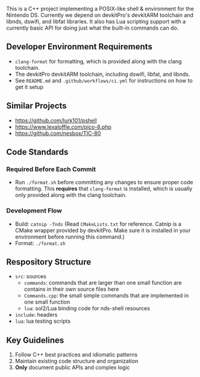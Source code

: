 This is a C++ project implementing a POSIX-like shell & environment for the Nintendo DS. Currently we depend on devkitPro's devkitARM toolchain and libnds, dswifi, and libfat libraries. It also has Lua scripting support with a currently basic API for doing just what the built-in commands can do.

## Developer Environment Requirements
- `clang-format` for formatting, which is provided along with the clang toolchain.
- The devkitPro devkitARM toolchain, including dswifi, libfat, and libnds.
- See `README.md` and `.github/workflows/ci.yml` for instructions on how to get it setup

## Similar Projects
- https://github.com/lurk101/pshell
- https://www.lexaloffle.com/pico-8.php
- https://github.com/nesbox/TIC-80

## Code Standards

### Required Before Each Commit
- Run `./format.sh` before committing any changes to ensure proper code formatting. This **requires** that `clang-format` is installed, which is usually only provided along with the clang toolchain.

### Development Flow
- Build: `catnip -Tnds` (Read `CMakeLists.txt` for reference. Catnip is a CMake wrapper provided by devkitPro. Make sure it is installed in your environment before running this command.)
- Format: `./format.sh`

## Respository Structure
- `src`: sources
  - `commands`: commands that are larger than one small function are contains in their own source files here
  - `Commands.cpp`: the small simple commands that are implemented in one small function
  - `lua`: sol2/Lua binding code for nds-shell resources
- `include`: headers
- `lua`: lua testing scripts

## Key Guidelines
1. Follow C++ best practices and idiomatic patterns
2. Maintain existing code structure and organization
3. **Only** document public APIs and complex logic
